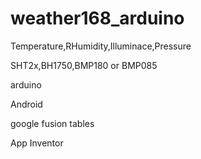 weather168_arduino
==================
Temperature,RHumidity,Illuminace,Pressure

SHT2x,BH1750,BMP180 or BMP085

arduino

Android

google fusion tables

App Inventor

